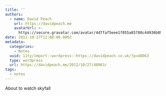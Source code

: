 ```yaml
---
title: ''
authors:
  - name: David Peach
    url: https://davidpeach.me
    avatarUrl: >-
      https://secure.gravatar.com/avatar/4d7faf5eee1f055a85788c44936b8995eaab6dfb004e7854ec747ccb272e91ee?s=96&d=mm&r=g
date: 2012-10-27T12:08:00.000Z
metadata:
  categories:
    - Notes
  uuid: 11ty/import::wordpress::https://davidpeach.co.uk/?p=48063
  type: wordpress
  url: https://davidpeach.me/2012/10/27/48063/
tags:
  - notes
---
```

About to watch skyfall